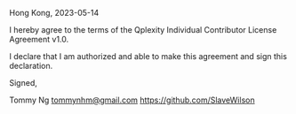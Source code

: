 Hong Kong, 2023-05-14

I hereby agree to the terms of the Qplexity Individual Contributor License
Agreement v1.0.

I declare that I am authorized and able to make this agreement and sign this
declaration.

Signed,

Tommy Ng tommynhm@gmail.com https://github.com/SlaveWilson
